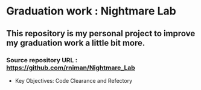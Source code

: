 # Graduation work : Nightmare Lab

## This repository is my personal project to improve my graduation work a little bit more.

### Source repository URL : https://github.com/rniman/Nightmare_Lab

- Key Objectives: Code Clearance and Refectory
